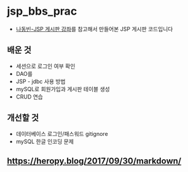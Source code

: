 # jsp_bbs_prac

* [나동빈-JSP 게시판 강좌](https://www.youtube.com/watch?v=wEIBDHfoMBg&list=PLRx0vPvlEmdAZv_okJzox5wj2gG_fNh_6)를 참고해서 만들어본 JSP 게시판 코드입니다

## 배운 것

* 세션으로 로그인 여부 확인
* DAO를 
* JSP - jdbc 사용 방법
* mySQL로 회원가입과 게시판 테이블 생성
* CRUD 연습

## 개선할 것

* 데이터베이스 로그인/패스워드 gitignore
* mySQL 한글 인코딩 문제

## https://heropy.blog/2017/09/30/markdown/
